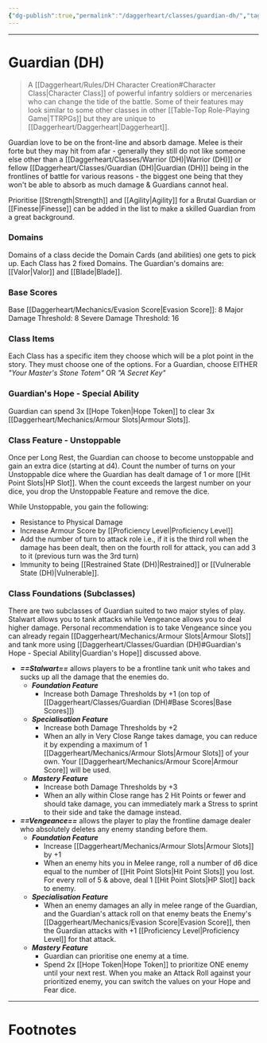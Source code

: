 ```yaml
---
{"dg-publish":true,"permalink":"/daggerheart/classes/guardian-dh/","tags":["TTRPG"]}
---
```



---
# Guardian (DH)
> A [[Daggerheart/Rules/DH Character Creation#Character Class\|Character Class]] of powerful infantry soldiers or mercenaries who can change the tide of the battle. Some of their features may look similar to some other classes in other [[Table-Top Role-Playing Game\|TTRPGs]] but they are unique to [[Daggerheart/Daggerheart\|Daggerheart]].

Guardian love to be on the front-line and absorb damage.
Melee is their forte but they may hit from afar - generally they still do not like someone else other than a [[Daggerheart/Classes/Warrior (DH)\|Warrior (DH)]] or fellow [[Daggerheart/Classes/Guardian (DH)\|Guardian (DH)]] being in the frontlines of battle for various reasons - the biggest one being that they won't be able to absorb as much damage & Guardians cannot heal.

Prioritise [[Strength\|Strength]] and [[Agility\|Agility]] for a Brutal Guardian or [[Finesse\|Finesse]] can be added in the list to make a skilled Guardian from a great background.

### Domains
Domains of a class decide the Domain Cards (and abilities) one gets to pick up.
Each Class has 2 fixed Domains.
The Guardian's domains are: [[Valor\|Valor]] and [[Blade\|Blade]].

### Base Scores
Base [[Daggerheart/Mechanics/Evasion Score\|Evasion Score]]: 8
Major Damage Threshold: 8
Severe Damage Threshold: 16

### Class Items
Each Class has a specific item they choose which will be a plot point in the story. They must choose one of the options.
For a Guardian, choose EITHER *"Your Master's Stone Totem"* OR *"A Secret Key"*

### Guardian's Hope - Special Ability
Guardian can spend 3x [[Hope Token\|Hope Token]] to clear 3x [[Daggerheart/Mechanics/Armour Slots\|Armour Slots]].

### Class Feature - Unstoppable
Once per Long Rest, the Guardian can choose to become unstoppable and gain an extra dice (starting at d4). Count the number of turns on your Unstoppable dice where the Guardian has dealt damage of 1 or more [[Hit Point Slots\|HP Slot]]. When the count exceeds the largest number on your dice, you drop the Unstoppable Feature and remove the dice.

While Unstoppable, you gain the following:
- Resistance to Physical Damage
- Increase Armour Score by [[Proficiency Level\|Proficiency Level]]
- Add the number of turn to attack role i.e., if it is the third roll when the damage has been dealt, then on the fourth roll for attack, you can add 3 to it (previous turn was the 3rd turn)
- Immunity to being [[Restrained State (DH)\|Restrained]] or [[Vulnerable State (DH)\|Vulnerable]].


### Class Foundations (Subclasses)
There are two subclasses of Guardian suited to two major styles of play.
Stalwart allows you to tank attacks while Vengeance allows you to deal higher damage.
Personal recommendation is to take Vengeance since you can already regain [[Daggerheart/Mechanics/Armour Slots\|Armour Slots]] and tank more using [[Daggerheart/Classes/Guardian (DH)#Guardian's Hope - Special Ability\|Guardian's Hope]] discussed above.
- ***==Stalwart==*** allows players to be a frontline tank unit who takes and sucks up all the damage that the enemies do.
	- ***Foundation Feature***
		- Increase both Damage Thresholds by +1 (on top of [[Daggerheart/Classes/Guardian (DH)#Base Scores\|Base Scores]])
	- ***Specialisation Feature***
		- Increase both Damage Thresholds by +2
		- When an ally in Very Close Range takes damage, you can reduce it by expending a maximum of 1 [[Daggerheart/Mechanics/Armour Slots\|Armour Slots]] of your own. Your [[Daggerheart/Mechanics/Armour Score\|Armour Score]] will be used.
	- ***Mastery Feature***
		- Increase both Damage Thresholds by +3
		- When an ally within Close range has 2 Hit Points or fewer and should take damage, you can immediately mark a Stress to sprint to their side and take the damage instead.
- ***==Vengeance==*** allows the player to play the frontline damage dealer who absolutely deletes any enemy standing before them.
	- ***Foundation Feature***
		- Increase [[Daggerheart/Mechanics/Armour Slots\|Armour Slots]] by +1
		- When an enemy hits you in Melee range, roll a number of d6 dice equal to the number of [[Hit Point Slots\|Hit Point Slots]] you lost. For every roll of 5 & above, deal 1 [[Hit Point Slots\|HP Slot]] back to enemy.
	- ***Specialisation Feature***
		- When an enemy damages an ally in melee range of the Guardian, and the Guardian's attack roll on that enemy beats the Enemy's [[Daggerheart/Mechanics/Evasion Score\|Evasion Score]], then the Guardian attacks with +1 [[Proficiency Level\|Proficiency Level]] for that attack.
	- ***Mastery Feature***
		- Guardian can prioritise one enemy at a time.
		- Spend 2x [[Hope Token\|Hope Token]] to prioritize ONE enemy until your next rest. When you make an Attack Roll against your prioritized enemy, you can switch the values on your Hope and Fear dice.




---
# Footnotes